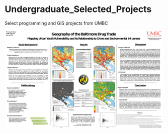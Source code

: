 # Undergraduate_Selected_Projects
Select programming and GIS projects from UMBC

![GotBDT](/GES462_Hervey_GotBDT_Poster.png "GotBDT")
